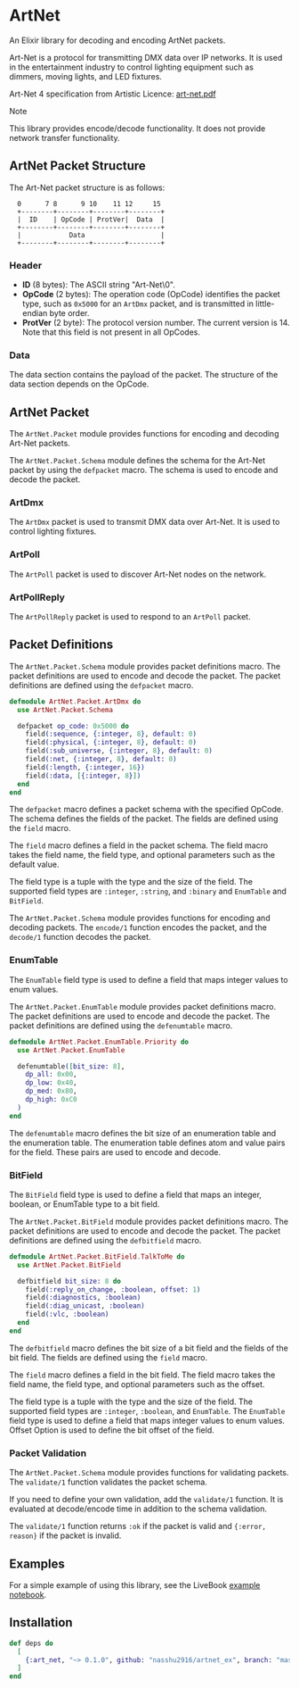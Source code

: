 # ArtNet

An Elixir library for decoding and encoding ArtNet packets.

Art-Net is a protocol for transmitting DMX data over IP networks. It is used in the entertainment industry to control lighting equipment such as dimmers, moving lights, and LED fixtures.

Art-Net 4 specification from Artistic Licence: [art-net.pdf](https://artisticlicence.com/WebSiteMaster/User%20Guides/art-net.pdf)

> [!NOTE]
> This library provides encode/decode functionality. It does not provide network transfer functionality.

## ArtNet Packet Structure

The Art-Net packet structure is as follows:

```
  0      7 8      9 10    11 12     15
  +--------+--------+--------+--------+
  |  ID    | OpCode | ProtVer|  Data  |
  +--------+--------+--------+--------+
  |            Data                   |
  +--------+--------+--------+--------+
```

### Header

- **ID** (8 bytes): The ASCII string "Art-Net\0".
- **OpCode** (2 bytes): The operation code (OpCode) identifies the packet type, such as `0x5000` for an `ArtDmx` packet, and is transmitted in little-endian byte order.
- **ProtVer** (2 byte): The protocol version number. The current version is 14. Note that this field is not present in all OpCodes.

### Data

The data section contains the payload of the packet. The structure of the data section depends on the OpCode.

## ArtNet Packet

The `ArtNet.Packet` module provides functions for encoding and decoding Art-Net packets.

The `ArtNet.Packet.Schema` module defines the schema for the Art-Net packet by using the `defpacket` macro. The schema is used to encode and decode the packet.

### ArtDmx

The `ArtDmx` packet is used to transmit DMX data over Art-Net. It is used to control lighting fixtures.

### ArtPoll

The `ArtPoll` packet is used to discover Art-Net nodes on the network.

### ArtPollReply

The `ArtPollReply` packet is used to respond to an `ArtPoll` packet.

## Packet Definitions

The `ArtNet.Packet.Schema` module provides packet definitions macro. The packet definitions are used to encode and decode the packet. The packet definitions are defined using the `defpacket` macro.

```elixir
defmodule ArtNet.Packet.ArtDmx do
  use ArtNet.Packet.Schema

  defpacket op_code: 0x5000 do
    field(:sequence, {:integer, 8}, default: 0)
    field(:physical, {:integer, 8}, default: 0)
    field(:sub_universe, {:integer, 8}, default: 0)
    field(:net, {:integer, 8}, default: 0)
    field(:length, {:integer, 16})
    field(:data, [{:integer, 8}])
  end
end
```

The `defpacket` macro defines a packet schema with the specified OpCode. The schema defines the fields of the packet. The fields are defined using the `field` macro.

The `field` macro defines a field in the packet schema. The field macro takes the field name, the field type, and optional parameters such as the default value.

The field type is a tuple with the type and the size of the field. The supported field types are `:integer`, `:string`, and `:binary` and `EnumTable` and `BitField`.

The `ArtNet.Packet.Schema` module provides functions for encoding and decoding packets. The `encode/1` function encodes the packet, and the `decode/1` function decodes the packet.

### EnumTable

The `EnumTable` field type is used to define a field that maps integer values to enum values.

The `ArtNet.Packet.EnumTable` module provides packet definitions macro. The packet definitions are used to encode and decode the packet. The packet definitions are defined using the `defenumtable` macro.

```elixir
defmodule ArtNet.Packet.EnumTable.Priority do
  use ArtNet.Packet.EnumTable

  defenumtable([bit_size: 8],
    dp_all: 0x00,
    dp_low: 0x40,
    dp_med: 0x80,
    dp_high: 0xC0
  )
end
```

The `defenumtable` macro defines the bit size of an enumeration table and the enumeration table. The enumeration table defines atom and value pairs for the field. These pairs are used to encode and decode.

### BitField

The `BitField` field type is used to define a field that maps an integer, boolean, or EnumTable type to a bit field.

The `ArtNet.Packet.BitField` module provides packet definitions macro. The packet definitions are used to encode and decode the packet. The packet definitions are defined using the `defbitfield` macro.

```elixir
defmodule ArtNet.Packet.BitField.TalkToMe do
  use ArtNet.Packet.BitField

  defbitfield bit_size: 8 do
    field(:reply_on_change, :boolean, offset: 1)
    field(:diagnostics, :boolean)
    field(:diag_unicast, :boolean)
    field(:vlc, :boolean)
  end
end
```

The `defbitfield` macro defines the bit size of a bit field and the fields of the bit field. The fields are defined using the `field` macro.

The `field` macro defines a field in the bit field. The field macro takes the field name, the field type, and optional parameters such as the offset.

The field type is a tuple with the type and the size of the field. The supported field types are `:integer`, `:boolean`, and `EnumTable`. The `EnumTable` field type is used to define a field that maps integer values to enum values. Offset Option is used to define the bit offset of the field.

### Packet Validation

The `ArtNet.Packet.Schema` module provides functions for validating packets. The `validate/1` function validates the packet schema.

If you need to define your own validation, add the `validate/1` function. It is evaluated at decode/encode time in addition to the schema validation.

The `validate/1` function returns `:ok` if the packet is valid and `{:error, reason}` if the packet is invalid.

## Examples

For a simple example of using this library, see the LiveBook [example notebook](livebook/artnet_sample.livemd).

## Installation

```elixir
def deps do
  [
    {:art_net, "~> 0.1.0", github: "nasshu2916/artnet_ex", branch: "master"}
  ]
end
```
